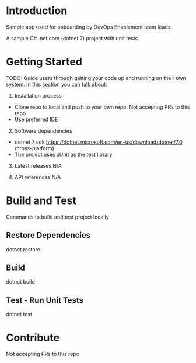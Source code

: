 # Introduction 
Sample app used for onboarding by DevOps Enablement team leads

A sample C# .net core (dotnet 7) project with unit tests

# Getting Started
TODO: Guide users through getting your code up and running on their own system. In this section you can talk about:
1.	Installation process

- Clone repo to local and push to your own repo. Not accepting PRs to this repo
- Use preferred IDE

2.	Software dependencies

- dotnet 7 sdk https://dotnet.microsoft.com/en-us/download/dotnet/7.0 (cross-platform)
- The project uses xUnit as the test library

3.	Latest releases
N/A

4.	API references
N/A

# Build and Test
Commands to build and test project locally

## Restore Dependencies
dotnet restore

## Build
dotnet build 

## Test - Run Unit Tests
dotnet test

# Contribute
Not accepting PRs to this repo

